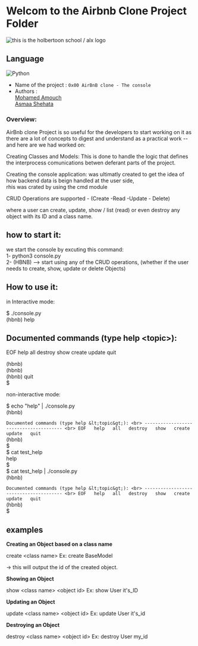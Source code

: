 # Welcom to the Airbnb Clone Project Folder
<img src="https://user-images.githubusercontent.com/69850751/175876062-f252cc1b-bd44-46b3-9ddb-a7692b2eede4.png" alt="this is the holbertoon school / alx logo" />



## Language
![Python](https://img.shields.io/badge/python-3670A0?style=for-the-badge&logo=python&logoColor=ffdd54)

- Name of the project : ``0x00 AirBnB clone - The console``
- Authors : <br>
[Mohamed Amouch](https://github.com/amch-med23) <br>
[Asmaa Shehata](https://github.com/AsmaaShehataa)


### Overview:
AirBnb clone Project is so useful for the developers to start working on it as there are a lot of concepts to digest and understand as a practical work -- and here are we had worked on: 

Creating Classes and Models:
This is done to handle the logic that defines the interprocess comunications betwen deferant parts of the project.

Creating the console application: 
was ultimatly created to get the idea of how backend data is beign handled at the user side,<br> rhis was crated by using the cmd module <br>

CRUD Operations are supported - (Create -Read -Update - Delete)<br>

where a user can create, update, show / list (read) or even destroy any object with its ID and a class name.<br>

how to start it:
-------------------

we start the console by excuting this command:<br>
1- python3 console.py <br>
2- (HBNB) --&gt; start using any of the CRUD operations, (whether if the user needs to create, show, update or delete Objects) <br>

How to use it: 
--------------------

in Interactive mode: <br>

$ ./console.py <br>
(hbnb) help <br>

 Documented commands (type help &lt;topic&gt;): <br>
 ---------------------------------------
 EOF   help   all   destroy   show   create   update   quit <br>

(hbnb) <br>
(hbnb) <br>
(hbnb) quit <br>
$ <br>


non-interactive mode:<br>

$ echo "help" | ./console.py <br>
(hbnb) <br>

 ``Documented commands (type help &lt;topic&gt;): <br>
 --------------------------------------- <br>
 EOF   help   all   destroy   show   create   update   quit`` <br>
(hbnb) <br>
$ <br>
$ cat test_help <br>
help <br>
$ <br>
$ cat test_help | ./console.py <br>
(hbnb) <br>

 ``Documented commands (type help &lt;topic&gt;): <br>
 --------------------------------------- <br>
 EOF   help   all   destroy   show   create   update   quit ``<br>
(hbnb) <br>
$ <br>


examples
---------

**Creating an Object based on a class name** <br>

create &lt;class name&gt; Ex: create BaseModel <br>

-> this will output the id of the created object.<br>
 
**Showing an Object** <br> 

show &lt;class name&gt; &lt;object id&gt; Ex: show User it's_ID

**Updating an Object** <br>

update &lt;class name&gt; &lt;object id&gt; Ex: update User it's_id

**Destroying an Object** <br>

destroy &lt;class name&gt; &lt;object id&gt; Ex: destroy User my_id
